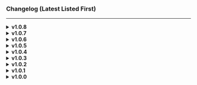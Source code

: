 ### Changelog (Latest Listed First)

---
<details>
<summary><b>v1.0.8</b></summary>

> - Update ServerSync, ItemManager, and StatusEffectsManager to the latest versions.
</details>

<details>
<summary><b>v1.0.7</b></summary>

> - Update for Ashlands.
</details>

<details>
<summary><b>v1.0.6</b></summary>

> - Courtesy Update for Valheim 0.217.46. Just bumping the version and updating the last updated date. Nothing to see here.
</details>

<details>
<summary><b>v1.0.5</b></summary>

> - Update for the latest Valheim version. (0.217.22)
</details>

<details>
<summary><b>v1.0.4</b></summary>

> - Update for the latest Valheim version. (0.217.14 - Hildir Update)
</details>

<details>
<summary><b>v1.0.3</b></summary>

> - Update for the latest Valheim version.
</details>

<details>
<summary><b>v1.0.2</b></summary>

> - Some spawning fixes.
> - Update to Latest ItemManager
</details>

<details>
<summary><b>v1.0.1</b></summary>

> - README fix
</details>

<details>
<summary><b>v1.0.0</b></summary>

> - Initial Release
</details>